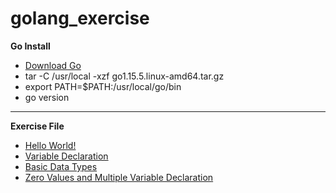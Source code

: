 # golang_exercise

**Go Install**
* [Download Go](https://golang.org/dl/go1.15.5.linux-amd64.tar.gz)
* tar -C /usr/local -xzf go1.15.5.linux-amd64.tar.gz
* export PATH=$PATH:/usr/local/go/bin
* go version

---

**Exercise File**

* [Hello World!](https://github.com/ilteriskeskin/golang_exercise/tree/main/01_hello_world)
* [Variable Declaration](https://github.com/ilteriskeskin/golang_exercise/tree/main/02_variable_declaration)
* [Basic Data Types](https://github.com/ilteriskeskin/golang_exercise/tree/main/03_data_types)
* [Zero Values and Multiple Variable Declaration](https://github.com/ilteriskeskin/golang_exercise/tree/main/04_zero_values_multiple_variable)